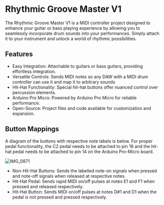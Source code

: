 # Rhythmic Groove Master V1

The Rhythmic Groove Master V1 is a MIDI controller project designed to enhance your guitar or bass playing experience by allowing you to seamlessly incorporate drum sounds into your performances. Simply attach it to your instrument and unlock a world of rhythmic possibilities.

## Features
- Easy Integration: Attachable to guitars or bass guitars, providing effortless integration.
- Versatile Controls: Sends MIDI notes so any DAW with a MIDI drum controller can use it and map it to arbitrary sounds
- Hit-Hat Functionality: Special hit-hat buttons offer nuanced control over percussion elements.
- Arduino Pro Micro: Powered by Arduino Pro Micro for reliable performance.
- Open-Source: Project files and code available for customization and expansion.

## Button Mappings
A diagram of the buttons with respective note labels is below. For proper pedal functionality, the C2 pedal needs to be attached to pin 16 and the hit-hat pedal needs to be attached to pin 14 on the Arduino Pro-Micro board.

![IMG_0871](https://github.com/Karsten-Uy/rhythmicgroovemaster/assets/58119515/12634ba2-9c1b-42bb-8f03-dc17c9f9dced)

- Non-Hit-Hat Buttons: Sends the labelled note-on signals when pressed and note-off signals when released at respective notes.
- Hit-Hat Pedal: Sends rapid MIDI on/off pulses at notes E1 and F1 when pressed and released respectively.
- Hit-Hat Button: Sends MIDI on/off pulses at notes D#1 and D1 when the pedal is not pressed and pressed respectively.
